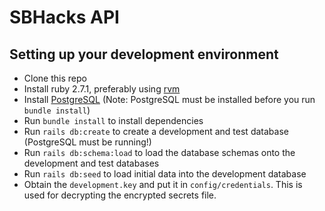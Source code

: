 # SBHacks API

## Setting up your development environment

- Clone this repo
- Install ruby 2.7.1, preferably using [rvm](https://rvm.io/rvm/install#basic-install)
- Install [PostgreSQL](https://www.postgresql.org/download/)
 (Note: PostgreSQL must be installed before you run `bundle install`)
- Run `bundle install` to install dependencies
- Run `rails db:create` to create a development and test database (PostgreSQL must be running!)
- Run `rails db:schema:load` to load the database schemas onto the development and test databases
- Run `rails db:seed` to load initial data into the development database
- Obtain the `development.key` and put it in `config/credentials`. This is used for decrypting the encrypted
 secrets file.